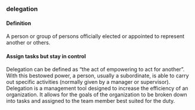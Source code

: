 ### delegation

<h4>Definition</h4><p>A person or group of persons officially elected or appointed to represent another or others.</p><h4>Assign tasks but stay in control</h4><p>Delegation can be defined as “the act of empowering to act for another”. With this bestowed power, a person, usually a subordinate, is able to carry out specific activities (normally given by a manager or supervisor). Delegation is a management tool designed to increase the efficiency of an organization. It allows for the goals of the organization to be broken down into tasks and assigned to the team member best suited for the duty.</p>